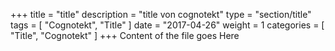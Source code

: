 +++
title = "title"
description = "title von cognotekt"
type = "section/title"
tags = [ "Cognotekt", "Title" ]
date = "2017-04-26"
weight = 1
categories = [
  "Title",
  "Cognotekt"
]
+++
Content of the file goes Here
